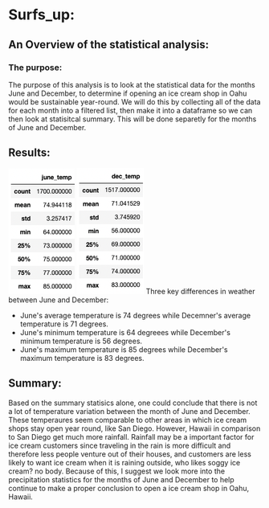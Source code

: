 # Surfs_up:
## An Overview of the statistical analysis:
### The purpose:
The purpose of this analysis is to look at the statistical data for the months June and December, to determine if opening an ice cream shop in Oahu would be sustainable year-round. We will do this by collecting all of the data for each month into a filtered list, then make it into a dataframe so we can then look at statisitcal summary. This will be done separetly for the months of June and December.

## Results:
![Image](images/june_stat_summary.png)
![Image](images/dec_stat_summary.png)
Three key differences in weather between June and December:
- June's average temperature is 74 degrees while Decemner's average temperature is 71 degrees.
- June's minimum temperature is 64 degreees while December's minimum temperature is 56 degrees.
- June's maximum temperature is 85 degrees while December's maximum temperature is 83 degrees.

## Summary:

Based on the summary statisics alone, one could conclude that there is not a lot of temperature variation between the month of June and December. These temperaures seem comparable to other areas in which ice cream shops stay open year round, like San Diego. However, Hawaii in comparison to San Diego get much more rainfall. Rainfall may be a important factor for ice cream customers since traveling in the rain is more difficult and therefore less people venture out of their houses, and customers are less likely to want ice cream when it is raining outside, who likes soggy ice cream? no body. Because of this, I suggest we look more into the precipitation statistics for the months of June and December to help continue to make a proper conclusion to open a ice cream shop in Oahu, Hawaii.
